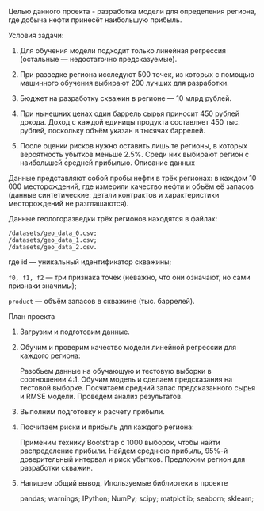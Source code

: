 Целью данного проекта - разработка модели для определения региона, где добыча нефти принесёт наибольшую прибыль.

Условия задачи:

1) Для обучения модели подходит только линейная регрессия (остальные — недостаточно предсказуемые).

2) При разведке региона исследуют 500 точек, из которых с помощью машинного обучения выбирают 200 лучших для разработки.

3) Бюджет на разработку скважин в регионе — 10 млрд рублей.

4) При нынешних ценах один баррель сырья приносит 450 рублей дохода. Доход с каждой единицы продукта составляет 450 тыс. рублей, поскольку объём указан в тысячах баррелей.

5) После оценки рисков нужно оставить лишь те регионы, в которых вероятность убытков меньше 2.5%. Среди них выбирают регион с наибольшей средней прибылью.
Описание данных

Данные представляют собой пробы нефти в трёх регионах: в каждом 10 000 месторождений, где измерили качество нефти и объём её запасов (данные синтетические: детали контрактов и характеристики месторождений не разглашаются).

Данные геологоразведки трёх регионов находятся в файлах:

    /datasets/geo_data_0.csv;
    /datasets/geo_data_1.csv;
    /datasets/geo_data_2.csv.

где id — уникальный идентификатор скважины;

`f0, f1, f2` — три признака точек (неважно, что они означают, но сами признаки значимы);

`product` — объём запасов в скважине (тыс. баррелей).

План проекта

1) Загрузим и подготовим данные.

2) Обучим и проверим качество модели линейной регрессии для каждого региона:

    Разобьем данные на обучающую и тестовую выборки в соотношении 4:1.
    Обучим модель и сделаем предсказания на тестовой выборке.
    Посчитаем средний запас предсказанного сырья и RMSE модели.
    Проведем анализ результатов.

3) Выполним подготовку к расчету прибыли.

5) Посчитаем риски и прибыль для каждого региона:

    Применим технику Bootstrap с 1000 выборок, чтобы найти распределение прибыли.
    Найдем среднюю прибыль, 95%-й доверительный интервал и риск убытков.
    Предложим регион для разработки скважин.

6) Напишем общий вывод.
Ипользуемые библиотеки в проекте

    pandas;
    warnings;
    IPython;
    NumPy;
    scipy;
    matplotlib;
    seaborn;
    sklearn;

